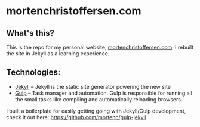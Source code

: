 # mortenchristoffersen.com

## What's this?
This is the repo for my personal website, [mortenchristoffersen.com](http://mortenchristoffersen.com). I rebuilt the site in Jekyll as a learning experience.

## Technologies:

* [Jekyll](https://jekyllrb.com/) – Jekyll is the static site generator powering the new site
* [Gulp](http://gulpjs.com/) – Task manager and automation. Gulp is responsible for running all the small tasks like compiling and automatically reloading browsers.

I built a boilerplate for easily getting going with Jekyll/Gulp development, check it out here: https://github.com/mortenc/gulp-jekyll
